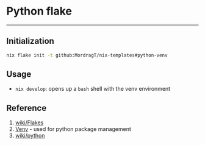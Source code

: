 # Python flake

---

## Initialization

```bash
nix flake init -t github:MordragT/nix-templates#python-venv
```

## Usage

- `nix develop`: opens up a `bash` shell with the venv environment

## Reference

1. [wiki/Flakes](https://nixos.wiki/wiki/Flakes)
2. [Venv](https://docs.python.org/3/library/venv.html) - used for python package management
3. [wiki/python](https://github.com/NixOS/nixpkgs/blob/master/doc/languages-frameworks/python.section.md)
